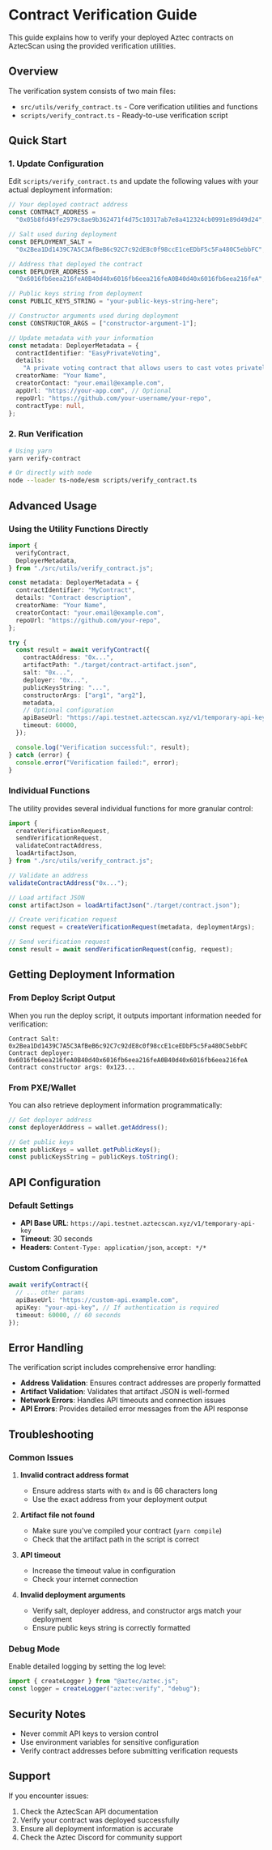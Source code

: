 # Contract Verification Guide

This guide explains how to verify your deployed Aztec contracts on AztecScan using the provided verification utilities.

## Overview

The verification system consists of two main files:

- `src/utils/verify_contract.ts` - Core verification utilities and functions
- `scripts/verify_contract.ts` - Ready-to-use verification script

## Quick Start

### 1. Update Configuration

Edit `scripts/verify_contract.ts` and update the following values with your actual deployment information:

```typescript
// Your deployed contract address
const CONTRACT_ADDRESS =
  "0x05b8fd49fe2979c8ae9b362471f4d75c10317ab7e8a412324cb0991e89d49d24";

// Salt used during deployment
const DEPLOYMENT_SALT =
  "0x2Bea1Dd1439C7A5C3AfBeB6c92C7c92dE8c0f98ccE1ceEDbF5c5Fa480C5ebbFC";

// Address that deployed the contract
const DEPLOYER_ADDRESS =
  "0x6016fb6eea216feA0B40d40x6016fb6eea216feA0B40d40x6016fb6eea216feA";

// Public keys string from deployment
const PUBLIC_KEYS_STRING = "your-public-keys-string-here";

// Constructor arguments used during deployment
const CONSTRUCTOR_ARGS = ["constructor-argument-1"];

// Update metadata with your information
const metadata: DeployerMetadata = {
  contractIdentifier: "EasyPrivateVoting",
  details:
    "A private voting contract that allows users to cast votes privately",
  creatorName: "Your Name",
  creatorContact: "your.email@example.com",
  appUrl: "https://your-app.com", // Optional
  repoUrl: "https://github.com/your-username/your-repo",
  contractType: null,
};
```

### 2. Run Verification

```bash
# Using yarn
yarn verify-contract

# Or directly with node
node --loader ts-node/esm scripts/verify_contract.ts
```

## Advanced Usage

### Using the Utility Functions Directly

```typescript
import {
  verifyContract,
  DeployerMetadata,
} from "./src/utils/verify_contract.js";

const metadata: DeployerMetadata = {
  contractIdentifier: "MyContract",
  details: "Contract description",
  creatorName: "Your Name",
  creatorContact: "your.email@example.com",
  repoUrl: "https://github.com/your-repo",
};

try {
  const result = await verifyContract({
    contractAddress: "0x...",
    artifactPath: "./target/contract-artifact.json",
    salt: "0x...",
    deployer: "0x...",
    publicKeysString: "...",
    constructorArgs: ["arg1", "arg2"],
    metadata,
    // Optional configuration
    apiBaseUrl: "https://api.testnet.aztecscan.xyz/v1/temporary-api-key",
    timeout: 60000,
  });

  console.log("Verification successful:", result);
} catch (error) {
  console.error("Verification failed:", error);
}
```

### Individual Functions

The utility provides several individual functions for more granular control:

```typescript
import {
  createVerificationRequest,
  sendVerificationRequest,
  validateContractAddress,
  loadArtifactJson,
} from "./src/utils/verify_contract.js";

// Validate an address
validateContractAddress("0x...");

// Load artifact JSON
const artifactJson = loadArtifactJson("./target/contract.json");

// Create verification request
const request = createVerificationRequest(metadata, deploymentArgs);

// Send verification request
const result = await sendVerificationRequest(config, request);
```

## Getting Deployment Information

### From Deploy Script Output

When you run the deploy script, it outputs important information needed for verification:

```
Contract Salt: 0x2Bea1Dd1439C7A5C3AfBeB6c92C7c92dE8c0f98ccE1ceEDbF5c5Fa480C5ebbFC
Contract deployer: 0x6016fb6eea216feA0B40d40x6016fb6eea216feA0B40d40x6016fb6eea216feA
Contract constructor args: 0x123...
```

### From PXE/Wallet

You can also retrieve deployment information programmatically:

```typescript
// Get deployer address
const deployerAddress = wallet.getAddress();

// Get public keys
const publicKeys = wallet.getPublicKeys();
const publicKeysString = publicKeys.toString();
```

## API Configuration

### Default Settings

- **API Base URL**: `https://api.testnet.aztecscan.xyz/v1/temporary-api-key`
- **Timeout**: 30 seconds
- **Headers**: `Content-Type: application/json`, `accept: */*`

### Custom Configuration

```typescript
await verifyContract({
  // ... other params
  apiBaseUrl: "https://custom-api.example.com",
  apiKey: "your-api-key", // If authentication is required
  timeout: 60000, // 60 seconds
});
```

## Error Handling

The verification script includes comprehensive error handling:

- **Address Validation**: Ensures contract addresses are properly formatted
- **Artifact Validation**: Validates that artifact JSON is well-formed
- **Network Errors**: Handles API timeouts and connection issues
- **API Errors**: Provides detailed error messages from the API response

## Troubleshooting

### Common Issues

1. **Invalid contract address format**

   - Ensure address starts with `0x` and is 66 characters long
   - Use the exact address from your deployment output

2. **Artifact file not found**

   - Make sure you've compiled your contract (`yarn compile`)
   - Check that the artifact path in the script is correct

3. **API timeout**

   - Increase the timeout value in configuration
   - Check your internet connection

4. **Invalid deployment arguments**
   - Verify salt, deployer address, and constructor args match your deployment
   - Ensure public keys string is correctly formatted

### Debug Mode

Enable detailed logging by setting the log level:

```typescript
import { createLogger } from "@aztec/aztec.js";
const logger = createLogger("aztec:verify", "debug");
```

## Security Notes

- Never commit API keys to version control
- Use environment variables for sensitive configuration
- Verify contract addresses before submitting verification requests

## Support

If you encounter issues:

1. Check the AztecScan API documentation
2. Verify your contract was deployed successfully
3. Ensure all deployment information is accurate
4. Check the Aztec Discord for community support
